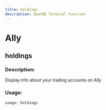 ```yaml
---
title: holdings
description: OpenBB Terminal Function
---
```


# Ally

## holdings

### Description: 

Display info about your trading accounts on Ally

### Usage: 
```python
usage: holdings
```



